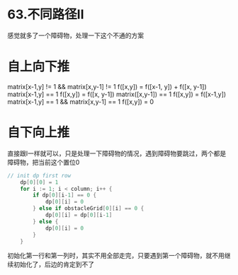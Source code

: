 # 63.不同路径II

感觉就多了一个障碍物，处理一下这个不通的方案

# 自上向下推

matrix[x-1,y] != 1 && matrix[x,y-1] != 1
    f([x,y]) = f([x-1, y]) + f([x, y-1])
matrix[x-1,y] == 1
    f([x,y]) = f([x, y-1])
matrix([x,y-1]) == 1
    f([x,y]) = f([x-1,y])
matrix[x-1,y] == 1 && matrix[x,y-1] == 1
    f([x,y]) = 0

# 自下向上推

直接跟I一样就可以，只是处理一下障碍物的情况，遇到障碍物要跳过，两个都是障碍物，把当前这个置位0

```go
// init dp first row
	dp[0][0] = 1
	for i := 1; i < column; i++ {
		if dp[0][i-1] == 0 {
			dp[0][i] = 0
		} else if obstacleGrid[0][i] == 0 {
			dp[0][i] = dp[0][i-1]
		} else {
			dp[0][i] = 0
		}
	}
```

初始化第一行和第一列时，其实不用全部走完，只要遇到第一个障碍物，就不用继续初始化了，后边的肯定到不了
